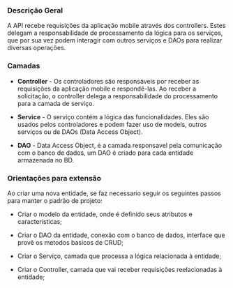 
### Descrição Geral
 A API recebe requisições da aplicação mobile através dos controllers. Estes delegam a responsabilidade de processamento da lógica para os serviços, que por sua vez podem interagir com outros serviços e DAOs para realizar diversas operações.
### Camadas

- __Controller__ - Os controladores são responsáveis por receber as requisições da aplicação mobile e respondê-las. Ao receber a solicitação, o controller delega a responsabilidade do processamento para a camada de serviço.

- __Service__ - O serviço contém a lógica das funcionalidades. Eles são usados pelos controladores e podem fazer uso de models, outros serviços ou de DAOs (Data Access Object).

- __DAO__ - Data Access Object, é a camada responsavel pela comunicação com o banco de dados, um DAO é criado para cada entidade armazenada no BD.

### Orientações para extensão

Ao criar uma nova entidade, se faz necessario seguir os seguintes passos para manter o padrão de projeto:

- Criar o modelo da entidade, onde é definido seus atributos e caracteristicas;

- Criar o DAO da entidade, conexão com o banco de dados, interface que provê os metodos basicos de CRUD;

- Criar o Serviço, camada que processa a lógica relacionada à entidade;

- Criar o Controller, camada que vai receber requisições reelacionadas à entidade;
